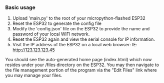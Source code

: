 ### Basic usage

1) Upload 'main.py' to the root of your micropython-flashed ESP32
2) Reset the ESP32 to generate the config file
3) Modify the 'config.json' file on the ESP32 to provide the name and password of your local WIFI network.
4) Reset the ESP32 again and view the serial console for IP information.
5) Visit the IP address of the ESP32 on a local web browser:
    IE: http://123.123.123.45

You should see the auto-generated home page (index.html) which now resides under your /files directory on the ESP32. You may then navigate to the file management portion of the program via the "Edit Files" link where you may manage your files.
